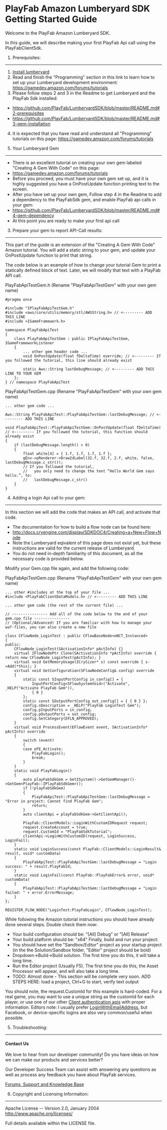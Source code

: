 PlayFab Amazon Lumberyard SDK Getting Started Guide
========
Welcome to the PlayFab Amazon Lumberyard SDK.

In this guide, we will describe making your first PlayFab Api call using the PlayFabClientSdk.

1. Prerequisites:
----

1. [Install lumberyard](https://aws.amazon.com/lumberyard/downloads/)
2. Read and finish the "Programming" section in this link to learn how to set up your Lumberyard development environment: https://gamedev.amazon.com/forums/tutorials
3. Please follow steps 2 and 3 in the Readme to get Lumberyard and the PlayFab Sdk installed:
 * https://github.com/PlayFab/LumberyardSDK/blob/master/README.md#2-prerequisites
 * https://github.com/PlayFab/LumberyardSDK/blob/master/README.md#3-gem-installation
4. It is expected that you have read and understand all "Programming" tutorials on this page: https://gamedev.amazon.com/forums/tutorials

2. Your Lumberyard Gem
----

* There is an excellent tutorial on creating your own gem labeled "Creating A Gem With Code" on this page:
 * https://gamedev.amazon.com/forums/tutorials
* Before you proceed, you must have your own gem set up, and it is highly suggested you have a OnPostUpdate function printing text to the screen.
* After you have set up your own gem, Follow step 4 in the Readme to add a dependency to the PlayFabSdk gem, and enable PlayFab api calls in your gem:
 * https://github.com/PlayFab/LumberyardSDK/blob/master/README.md#4-gem-dependency
* At this point you are ready to make your first api call

3. Prepare your gem to report API-Call results:
----

This part of the guide is an extension of the "Creating A Gem With Code" Amazon tutorial.  You will add a static string to your gem, and update your OnPostUpdate function to print that string.

The code below is an example of how to change your tutorial Gem to print a statically defined block of text.  Later, we will modify that text with a PlayFab API call.

PlayFabApiTestGem.h (Rename "PlayFabApiTestGem" with your own gem name)
```
#pragma once

#include "IPlayFabApiTestGem.h"
#include <aws/core/utils/memory/stl/AWSString.h> // <--------- ADD THIS LINE
#include <IGameFramework.h>

namespace PlayFabApiTest
{
    class PlayFabApiTestGem : public IPlayFabApiTestGem, IGameFrameworkListener
    {
        ... other gem header code ...
        void OnPostUpdate(float fDeltaTime) override; // <--------- If you followed the tutorial, this line should already exist

        static Aws::String lastDebugMessage; // <--------- ADD THIS LINE TO YOUR GEM
    };
} // namespace PlayFabApiTest
```

PlayFabApiTestGem.cpp (Rename "PlayFabApiTestGem" with your own gem name)
```
... other gem code ...

Aws::String PlayFabApiTest::PlayFabApiTestGem::lastDebugMessage; // <--------- ADD THIS LINE

void PlayFabApiTest::PlayFabApiTestGem::OnPostUpdate(float fDeltaTime) // <--------- If you followed the tutorial, this function should already exist
{
    if (lastDebugMessage.length() > 0)
    {
        float white[4] = { 1.f, 1.f, 1.f, 1.f };
        gEnv->pRenderer->Draw2dLabel(32.f, 32.f, 2.f, white, false, lastDebugMessage.c_str());
        // If you followed the tutorial,
        //   you only need to change the text “Hello World Gem says hello.”, to:
        //   lastDebugMessage.c_str()
    }
}
```


4. Adding a login Api call to your gem:
----

In this section we will add the code that makes an API call, and activate that code.

* The documentation for how to build a flow node can be found here:
 * http://docs.cryengine.com/display/SDKDOC4/Creating+a+New+Flow+Node
* Note the Lumberyard eqivalent of this page does not exist yet, but these instructions are valid for the current release of Lumberyard.
 * You do not need in-depth familiarity of this document, as all the necessary code is provided below.

Modify your Gem.cpp file again, and add the following code:

PlayFabApiTestGem.cpp (Rename "PlayFabApiTestGem" with your own gem name)
```
... other #includes at the top of your file ...
#include <PlayFabClientDataModels.h> // <--------- ADD THIS LINE

... other gem code (the rest of the current file) ...

// ---------------- Add all of the code below to the end of your gem.cpp file ----------------
// (Optional/Advanced) If you are familiar with how to manage your waf-files, you can also create a new file

class CFlowNode_LoginTest : public CFlowBaseNode<eNCT_Instanced>
{
public:
    CFlowNode_LoginTest(SActivationInfo* pActInfo) {}
    virtual IFlowNodePtr Clone(SActivationInfo *pActInfo) override { return new CFlowNode_LoginTest(pActInfo); }
    virtual void GetMemoryUsage(ICrySizer* s) const override { s->Add(*this); }
    virtual void GetConfiguration(SFlowNodeConfig& config) override
    {
        static const SInputPortConfig in_config[] = {
            InputPortConfig<SFlowSystemVoid>("Activate", _HELP("Activate PlayFab Gem")),
            { 0 }
        };
        static const SOutputPortConfig out_config[] = { { 0 } };
        config.sDescription = _HELP("PlayFab LoginTest Gem");
        config.pInputPorts = in_config;
        config.pOutputPorts = out_config;
        config.SetCategory(EFLN_APPROVED);
    }
    virtual void ProcessEvent(EFlowEvent event, SActivationInfo* pActInfo) override
    {
        switch (event)
        {
        case eFE_Activate:
            PlayFabLogin();
            break;
        }
    }
    static void PlayFabLogin()
    {
        auto playFabSdkGem = GetISystem()->GetGemManager()->GetGem<PlayFab::IPlayFabSdkGem>();
        if (!playFabSdkGem)
        {
            PlayFabApiTest::PlayFabApiTestGem::lastDebugMessage = "Error in project: Cannot find PlayFab Gem";
            return;
        }
        auto clientApi = playFabSdkGem->GetClientApi();

        PlayFab::ClientModels::LoginWithCustomIDRequest request;
        request.CreateAccount = true;
        request.CustomId = "PlayFabSdkTutorial";
        clientApi->LoginWithCustomID(request, LoginSuccess, LoginFail);
    }
    static void LoginSuccess(const PlayFab::ClientModels::LoginResult& result, void* customData)
    {
        PlayFabApiTest::PlayFabApiTestGem::lastDebugMessage = "Login success: " + result.PlayFabId;
    }
    static void LoginFail(const PlayFab::PlayFabError& error, void* customData)
    {
        PlayFabApiTest::PlayFabApiTestGem::lastDebugMessage = "Login failed: " + error.ErrorMessage;
    }
};

REGISTER_FLOW_NODE("LoginTest:PlayFabLogin", CFlowNode_LoginTest);
```

While following the Amazon tutorial instructions you should have already done several steps.  Double check them now:
* Your build configuration should be:  "[All] Debug" or "[All] Release"
* Your build platform should be: "x64"
Finally, build and run your project:
* You should have set the "Sandbox/Editor" project as your startup project (in the the Solution/Sandbox folder, "Editor" project should be bold)
* Dropdown->Build->Build solution.  The first time you do this, it will take a long time.
* Run the Editor project (Usually F5).  The first time you do this, the Asset Processor will appear, and will also take a long time.
* TODO: Almost done - This section will be complete very soon. ADD STEPS HERE: load a project, Ctrl+G to start, verify text output

You should note, the request.CustomId for this example is hard-coded.  For a real game, you may want to use a unique string as the customId for each player, or use one of our other [Client authentication apis](https://api.playfab.com/Documentation/Client) with proper information.  Editors note: I usually prefer [LoginWithEmailAddress](https://api.playfab.com/Documentation/Client/method/LoginWithEmailAddress), but Facebook, or device-specific logins are also very common/useful when possible.


5. Troubleshooting:
----

#### Contact Us
We love to hear from our developer community!
Do you have ideas on how we can make our products and services better?

Our Developer Success Team can assist with answering any questions as well as process any feedback you have about PlayFab services.

[Forums, Support and Knowledge Base](https://community.playfab.com/hc/en-us)


6. Copyright and Licensing Information:
----
  Apache License --
  Version 2.0, January 2004
  http://www.apache.org/licenses/

  Full details available within the LICENSE file.

